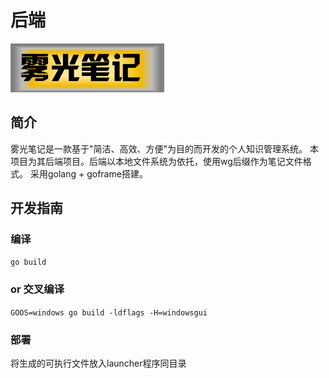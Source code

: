 # 后端
![img.png](../res/Icon.png)

## 简介
雾光笔记是一款基于"简洁、高效、方便"为目的而开发的个人知识管理系统。 
本项目为其后端项目。后端以本地文件系统为依托，使用wg后缀作为笔记文件格式。
采用golang + goframe搭建。

## 开发指南
### 编译
`go build`
### or 交叉编译
`GOOS=windows go build -ldflags -H=windowsgui`
### 部署
将生成的可执行文件放入launcher程序同目录